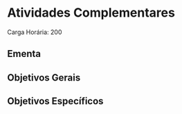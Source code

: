 # Atividades Complementares

Carga Horária: 200

## Ementa



## Objetivos Gerais



## Objetivos Específicos


